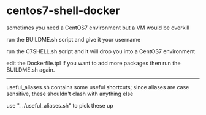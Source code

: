 # centos7-shell-docker

sometimes you need a CentOS7 environment but a VM would be overkill

run the BUILDME.sh script and give it your username

run the C7SHELL.sh script and it will drop you into a CentOS7 environment

edit the Dockerfile.tpl if you want to add more packages then run the BUILDME.sh again.


---

useful_aliases.sh contains some useful shortcuts; since aliases are case
sensitive, these shouldn't clash with anything else

use ". ./useful_aliases.sh" to pick these up
